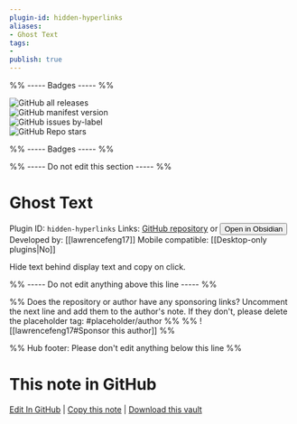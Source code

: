 ```yaml
---
plugin-id: hidden-hyperlinks
aliases:
- Ghost Text
tags: 
- 
publish: true
---
```


%% ----- Badges ----- %%

![GitHub all releases](https://img.shields.io/github/downloads/lawrencefeng17/obsidian-hidden-hyperlinks/total?color=573E7A&logo=github&style=for-the-badge)   
![GitHub manifest version](https://img.shields.io/github/manifest-json/v/lawrencefeng17/obsidian-hidden-hyperlinks?color=573E7A&logo=github&style=for-the-badge)   
![GitHub issues by-label](https://img.shields.io/github/issues/lawrencefeng17/obsidian-hidden-hyperlinks/help%20wanted?color=573E7A&logo=github&style=for-the-badge)   
![GitHub Repo stars](https://img.shields.io/github/stars/lawrencefeng17/obsidian-hidden-hyperlinks?color=573E7A&logo=github&style=for-the-badge)

%% ----- Badges ----- %%

%% ----- Do not edit this section ----- %%

# Ghost Text

Plugin ID: `hidden-hyperlinks`
Links: [GitHub repository](https://github.com/lawrencefeng17/obsidian-hidden-hyperlinks) or [<button id=HH>Open in Obsidian</button>](obsidian://show-plugin?id=hidden-hyperlinks)
Developed by: [[lawrencefeng17]]
Mobile compatible: [[Desktop-only plugins|No]]

Hide text behind display text and copy on click.

%% ----- Do not edit anything above this line ----- %% 

%% Does the repository or author have any sponsoring links? Uncomment the next line and add them to the author's note. If they don't, please delete the placeholder tag: #placeholder/author %%
%% ![[lawrencefeng17#Sponsor this author]] %%

%% Hub footer: Please don't edit anything below this line %%

# This note in GitHub

<span class="git-footer">[Edit In GitHub](https://github.dev/obsidian-community/obsidian-hub/blob/main/02%20-%20Community%20Expansions/02.05%20All%20Community%20Expansions/Plugins/hidden-hyperlinks.md "git-hub-edit-note") | [Copy this note](https://raw.githubusercontent.com/obsidian-community/obsidian-hub/main/02%20-%20Community%20Expansions/02.05%20All%20Community%20Expansions/Plugins/hidden-hyperlinks.md "git-hub-copy-note") | [Download this vault](https://github.com/obsidian-community/obsidian-hub/archive/refs/heads/main.zip "git-hub-download-vault") </span>
